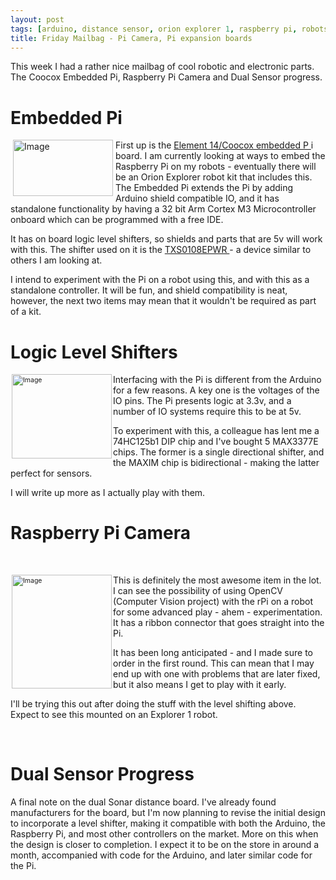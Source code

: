 ```yaml
---
layout: post
tags: [arduino, distance sensor, orion explorer 1, raspberry pi, robots, sensor]
title: Friday Mailbag - Pi Camera, Pi expansion boards
---
```

This week I had a rather nice mailbag of cool robotic and electronic parts.<br /> The Coocox Embedded Pi, Raspberry Pi Camera and Dual Sensor progress.
<h1>Embedded Pi</h1>
<p><img alt="Image" class="regImage pluginImg47" src="http://orionrobots.co.uk/dl47&amp;display" style="width: 160px; height: 90px; float: left; margin-left: 4px; margin-right: 4px;" /> First up is the <a href="http://www.coocox.org/epi.html"> Element 14/Coocox embedded P </a> i board. I am currently looking at ways to embed the Raspberry Pi on my robots - eventually there will be an Orion Explorer robot kit that includes this. The Embedded Pi extends the Pi by adding Arduino shield compatible IO, and it has standalone functionality by having a 32 bit Arm Cortex M3 Microcontroller onboard which can be programmed with a free IDE.</p>
<p>It has on board logic level shifters, so shields and parts that are 5v will work with this. The shifter used on it is the <a href="http://www.ti.com/lit/ds/symlink/txs0108e.pdf"> TXS0108EPWR </a> - a device similar to others I am looking at.</p>
<p>I intend to experiment with the Pi on a robot using this, and with this as a standalone controller. It will be fun, and shield compatibility is neat, however, the next two items may mean that it wouldn't be required as part of a kit.</p>
<h1>Logic Level Shifters</h1>
<p><img alt="Image" class="regImage pluginImg48" src="http://orionrobots.co.uk/dl48&amp;display" style="font-size: .75em; line-height: 1.5em; width: 160px; height: 135px; float: left; margin-left: 2px; margin-right: 2px;" /> Interfacing with the Pi is different from the Arduino for a few reasons. A key one is the voltages of the IO pins. The Pi presents logic at 3.3v, and a number of IO systems require this to be at 5v.</p>
<p>To experiment with this, a colleague has lent me a 74HC125b1 DIP chip and I've bought 5 MAX3377E chips. The former is a single directional shifter, and the MAXIM chip is bidirectional - making the latter perfect for sensors.</p>
<p>I will write up more as I actually play with them.</p>
<h1>Raspberry Pi Camera</h1>
<br style="text-align: justify;" />
<p><img alt="Image" class="regImage pluginImg49" src="http://orionrobots.co.uk/dl49&amp;display" style="font-size: .75em; line-height: 1.5em; width: 160px; height: 182px; margin-left: 2px; margin-right: 2px; float: left;" /> This is definitely the most awesome item in the lot. I can see the possibility of using OpenCV (Computer Vision project) with the rPi on a robot for some advanced play - ahem - experimentation. It has a ribbon connector that goes straight into the Pi.</p>
<p>It has been long anticipated - and I made sure to order in the first round. This can mean that I may end up with one with problems that are later fixed, but it also means I get to play with it early.</p>
<p>I'll be trying this out after doing the stuff with the level shifting above. Expect to see this mounted on an Explorer 1 robot.</p>
<p> </p>
<h1>Dual Sensor Progress</h1>
<p>A final note on the dual Sonar distance board. I've already found manufacturers for the board, but I'm now planning to revise the initial design to incorporate a level shifter, making it compatible with both the Arduino, the Raspberry Pi, and most other controllers on the market. More on this when the design is closer to completion. I expect it to be on the store in around a month, accompanied with code for the Arduino, and later similar code for the Pi.</p>
